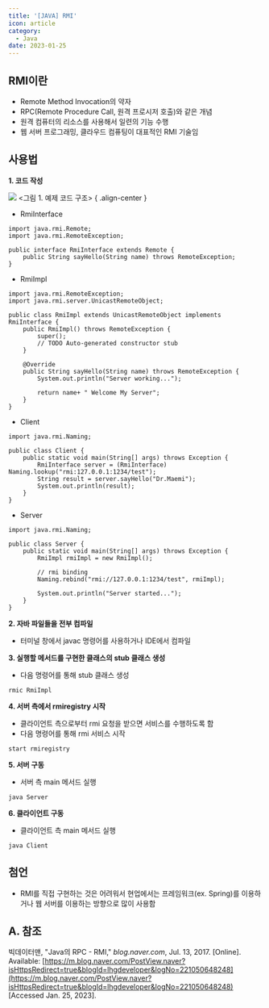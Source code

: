 ```yaml
---
title: '[JAVA] RMI'
icon: article
category:
  - Java
date: 2023-01-25
---
```


## RMI이란
- Remote Method Invocation의 약자
- RPC(Remote Procedure Call, 원격 프로시저 호출)와 같은 개념
- 원격 컴퓨터의 리소스를 사용해서 일련의 기능 수행
- 웹 서버 프로그래밍, 클라우드 컴퓨팅이 대표적인 RMI 기술임

## 사용법
**1. 코드 작성**

![](https://drive.google.com/uc?export=view&id=12qoOHcO2h9pHpLSvwCbl5ZBtfWrqslV-)
&lt;그림 1. 예제 코드 구조&gt;
{ .align-center }

- RmiInterface
```java:no-line-numbers
import java.rmi.Remote;
import java.rmi.RemoteException;

public interface RmiInterface extends Remote {
    public String sayHello(String name) throws RemoteException;
}
```

- RmiImpl
```java:no-line-numbers
import java.rmi.RemoteException;
import java.rmi.server.UnicastRemoteObject;

public class RmiImpl extends UnicastRemoteObject implements RmiInterface {
    public RmiImpl() throws RemoteException {
        super();
        // TODO Auto-generated constructor stub
    }

    @Override
    public String sayHello(String name) throws RemoteException {
        System.out.println("Server working...");

        return name+ " Welcome My Server";
    }
}
```

- Client
```java:no-line-numbers
import java.rmi.Naming;

public class Client {
    public static void main(String[] args) throws Exception {
        RmiInterface server = (RmiInterface) Naming.lookup("rmi:127.0.0.1:1234/test");
        String result = server.sayHello("Dr.Maemi");
        System.out.println(result);
    }
}
```

- Server
```java:no-line-numbers
import java.rmi.Naming;

public class Server {
    public static void main(String[] args) throws Exception {
        RmiImpl rmiImpl = new RmiImpl();

        // rmi binding
        Naming.rebind("rmi://127.0.0.1:1234/test", rmiImpl);

        System.out.println("Server started...");
    }
}
```

**2. 자바 파일들을 전부 컴파일**
- 터미널 창에서 javac 명령어를 사용하거나 IDE에서 컴파일

**3. 실행할 메서드를 구현한 클래스의 stub 클래스 생성**
- 다음 명령어를 통해 stub 클래스 생성
```:no-line-numbers
rmic RmiImpl
```

**4. 서버 측에서 rmiregistry 시작**
- 클라이언트 측으로부터 rmi 요청을 받으면 서비스를 수행하도록 함
- 다음 명령어를 통해 rmi 서비스 시작
```:no-line-numbers
start rmiregistry
```

**5. 서버 구동**
- 서버 측 main 메서드 실행
```
java Server
```

**6. 클라이언트 구동**
- 클라이언트 측 main 메서드 실행
```:no-line-numbers
java Client
```

## 첨언
- RMI를 직접 구현하는 것은 어려워서 현업에서는 프레임워크(ex. Spring)를 이용하거나 웹 서버를 이용하는 방향으로 많이 사용함

## A. 참조
빅데이터맨, "Java의 RPC - RMI," *blog.naver.com*, Jul. 13, 2017. [Online]. Available: [https://m.blog.naver.com/PostView.naver?isHttpsRedirect=true&blogId=lhgdeveloper&logNo=221050648248](https://m.blog.naver.com/PostView.naver?isHttpsRedirect=true&blogId=lhgdeveloper&logNo=221050648248) [Accessed Jan. 25, 2023].

<script setup lang="ts">
import UmlScript from "@UmlScript";
</script>

<UmlScript/>
